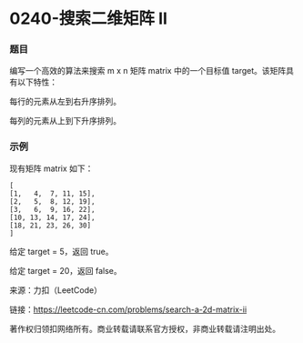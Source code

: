 # 0240-搜索二维矩阵 II

### 题目

编写一个高效的算法来搜索 m x n 矩阵 matrix 中的一个目标值 target。该矩阵具有以下特性：

每行的元素从左到右升序排列。

每列的元素从上到下升序排列。

### 示例

现有矩阵 matrix 如下：

    [
    [1,   4,  7, 11, 15],
    [2,   5,  8, 12, 19],
    [3,   6,  9, 16, 22],
    [10, 13, 14, 17, 24],
    [18, 21, 23, 26, 30]
    ]
给定 target = 5，返回 true。

给定 target = 20，返回 false。

来源：力扣（LeetCode）

链接：https://leetcode-cn.com/problems/search-a-2d-matrix-ii

著作权归领扣网络所有。商业转载请联系官方授权，非商业转载请注明出处。
